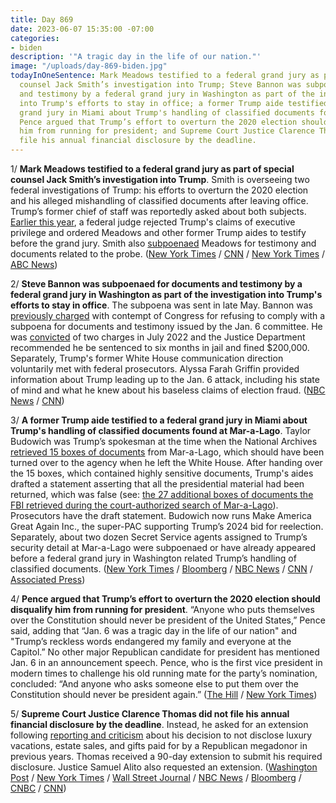 ```yaml
---
title: Day 869
date: 2023-06-07 15:35:00 -07:00
categories:
- biden
description: '"A tragic day in the life of our nation."'
image: "/uploads/day-869-biden.jpg"
todayInOneSentence: Mark Meadows testified to a federal grand jury as part of special
  counsel Jack Smith’s investigation into Trump; Steve Bannon was subpoenaed for documents
  and testimony by a federal grand jury in Washington as part of the investigation
  into Trump's efforts to stay in office; a former Trump aide testified to a federal
  grand jury in Miami about Trump's handling of classified documents found at Mar-a-Lago;
  Pence argued that Trump’s effort to overturn the 2020 election should disqualify
  him from running for president; and Supreme Court Justice Clarence Thomas did not
  file his annual financial disclosure by the deadline.
---
```


1/ **Mark Meadows testified to a federal grand jury as part of special counsel Jack Smith’s investigation into Trump**. Smith is overseeing two federal investigations of Trump: his efforts to overturn the 2020 election and his alleged mishandling of classified documents after leaving office. Trump’s former chief of staff was reportedly asked about both subjects. [Earlier this year](https://whatthefuckjusthappenedtoday.com/2023/03/27/day-797/#4-a-federal-judge-ordered-mark-meado), a federal judge rejected Trump's claims of executive privilege and ordered Meadows and other former Trump aides to testify before the grand jury. Smith also [subpoenaed](https://whatthefuckjusthappenedtoday.com/2023/02/16/day-758/#2-the-special-counsel-investigating) Meadows for testimony and documents related to the probe. ([New York Times](https://www.nytimes.com/2023/06/06/us/politics/mark-meadows-testified-trump-grand-jury.html) / [CNN](https://www.cnn.com/2023/06/06/politics/mark-meadows-grand-jury-trump-probe/) / [New York Times](https://www.nytimes.com/2023/06/06/us/politics/trump-florida-grand-jury.html) / [ABC News](https://abcnews.go.com/Politics/trumps-chief-staff-mark-meadows-testifies-special-counsel/story?id=99883099))

2/ **Steve Bannon was subpoenaed for documents and testimony by a federal grand jury in Washington as part of the investigation into Trump's efforts to stay in office**. The subpoena was sent in late May. Bannon was [previously charged](https://whatthefuckjusthappenedtoday.com/2022/07/25/day-552/#11-steve-bannon-was-found-guilty-of) with contempt of Congress for refusing to comply with a subpoena for documents and testimony issued by the Jan. 6 committee. He was [convicted](https://whatthefuckjusthappenedtoday.com/2022/10/17/day-636/#6-the-justice-department-recommended) of two charges in July 2022 and the Justice Department recommended he be sentenced to six months in jail and fined $200,000. Separately, Trump's former White House communication direction voluntarily met with federal prosecutors. Alyssa Farah Griffin provided information about Trump leading up to the Jan. 6 attack, including his state of mind and what he knew about his baseless claims of election fraud. ([NBC News](https://www.nbcnews.com/politics/donald-trump/steve-bannon-subpoenaed-special-counsel-jan-6-rcna88248) / [CNN](https://www.cnn.com/2023/06/07/politics/alyssa-farah-griffin-interviewed/index.html))

3/ **A former Trump aide testified to a federal grand jury in Miami about Trump's handling of classified documents found at Mar-a-Lago**. Taylor Budowich was Trump’s spokesman at the time when the National Archives [retrieved 15 boxes of documents](https://whatthefuckjusthappenedtoday.com/2022/02/07/day-384/#6-the-national-archives-retrieved-15) from Mar-a-Lago, which should have been turned over to the agency when he left the White House. After handing over the 15 boxes, which contained highly sensitive documents, Trump's aides drafted a statement asserting that all the presidential material had been returned, which was false (see: [the 27 additional boxes of documents the FBI retrieved during the court-authorized search of Mar-a-Lago](https://whatthefuckjusthappenedtoday.com/2022/08/09/day-567/#1-the-fbi-executed-a-federal-search)). Prosecutors have the draft statement. Budowich now runs Make America Great Again Inc., the super-PAC supporting Trump’s 2024 bid for reelection. Separately, about two dozen Secret Service agents assigned to Trump’s security detail at Mar-a-Lago were subpoenaed or have already appeared before a federal grand jury in Washington related Trump’s handling of classified documents. ([New York Times](https://www.nytimes.com/2023/06/07/us/politics/trump-documents-florida-grand-jury.html) / [Bloomberg](https://www.bloomberg.com/news/articles/2023-06-07/ex-trump-aide-testifies-to-special-counsel-grand-jury-in-miami?sref=MIBMEEoj) / [NBC News](https://www.nbcnews.com/politics/justice-department/secret-service-agents-testified-trump-classified-docs-probe-rcna88056) / [CNN](https://www.cnn.com/2023/06/07/politics/taylor-budowich-grand-jury/) / [Associated Press](https://apnews.com/article/trump-florida-grand-jury-classified-documents-5d346c69dfb4f9bc07e6f8adc6aa13bc))

4/ **Pence argued that Trump’s effort to overturn the 2020 election should disqualify him from running for president**. “Anyone who puts themselves over the Constitution should never be president of the United States,” Pence said, adding that “Jan. 6 was a tragic day in the life of our nation" and "Trump’s reckless words endangered my family and everyone at the Capitol.” No other major Republican candidate for president has mentioned Jan. 6 in an announcement speech. Pence, who is the first vice president in modern times to challenge his old running mate for the party’s nomination, concluded: “And anyone who asks someone else to put them over the Constitution should never be president again.” ([The Hill](https://thehill.com/homenews/campaign/4038723-pence-argues-jan-6-is-disqualifying-for-trump-as-he-launches-campaign/) / [New York Times](https://www.nytimes.com/2023/06/07/us/politics/pence-trump-2024-announcement.html))

5/ **Supreme Court Justice Clarence Thomas did not file his annual financial disclosure by the deadline**. Instead, he asked for an extension following [reporting and criticism](https://whatthefuckjusthappenedtoday.com/2023/04/06/day-807/#1-supreme-court-justice-clarence-tho) about his decision to not disclose luxury vacations, estate sales, and gifts paid for by a Republican megadonor in previous years. Thomas received a 90-day extension to submit his required disclosure. Justice Samuel Alito also requested an extension. ([Washington Post](https://www.washingtonpost.com/politics/2023/06/07/supreme-court-justice-disclosures-clarence-thomas/) / [New York Times](https://www.nytimes.com/2023/06/07/us/supreme-court-thomas-alito-financial-disclosures.html) / [Wall Street Journal](https://www.wsj.com/articles/clarence-thomas-delays-release-of-financial-disclosures-8dc982e3?mod=hp_listb_pos2) / [NBC News](https://www.nbcnews.com/politics/supreme-court/new-supreme-court-financial-reports-set-release-increased-ethics-scrut-rcna87752) / [Bloomberg](https://www.bloomberg.com/news/articles/2023-06-07/justice-clarence-thomas-gets-extension-for-financial-disclosures?sref=MIBMEEoj) / [CNBC](https://www.cnbc.com/2023/06/07/supreme-court-justice-clarence-thomas-postpones-financial-disclosure.html) / [CNN](https://www.cnn.com/2023/06/07/politics/clarence-thomas-financial-disclosures-supreme-court-2023/index.html))